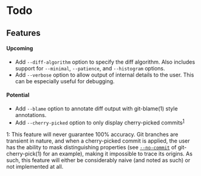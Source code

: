 # Todo

## Features

#### Upcoming

+ Add `--diff-algorithm` option to specify the diff algorithm. Also includes support for `--minimal`, `--patience`, and `--histogram` options.
+ Add `--verbose` option to allow output of internal details to the user. This can be especially useful for debugging.

#### Potential

+ Add `--blame` option to annotate diff output with git-blame(1) style annotations.
+ Add `--cherry-picked` option to only display cherry-picked commits<sup>[1](#cherry-picked)</sup>

<a name="#cherry-picked">1</a>: This feature will never guarantee 100% accuracy. Git branches are transient in nature, and when a cherry-picked commit is applied, the user has the ability to mask distinguishing properties (see [`--no-commit`](https://git-scm.com/docs/git-cherry-pick#git-cherry-pick---no-commit) of git-cherry-pick(1) for an example), making it impossible to trace its origins. As such, this feature will either be considerably naive (and noted as such) or not implemented at all.
